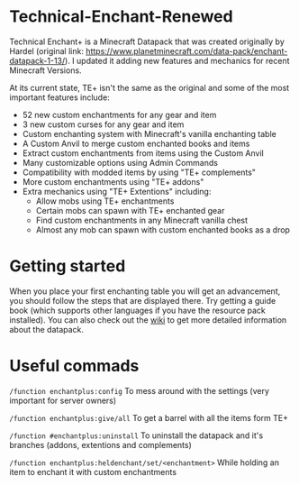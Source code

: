 # Technical-Enchant-Renewed
Technical Enchant+ is a Minecraft Datapack that was created originally by Hardel (original link: https://www.planetminecraft.com/data-pack/enchant-datapack-1-13/). I updated it adding new features and mechanics for recent Minecraft Versions. 

At its current state, TE+ isn't the same as the original and some of the most important features include:

- 52 new custom enchantments for any gear and item
- 3 new custom curses for any gear and item
- Custom enchanting system with Minecraft's vanilla enchanting table
- A Custom Anvil to merge custom enchanted books and items
- Extract custom enchantments from items using the Custom Anvil
- Many customizable options using Admin Commands
- Compatibility with modded items by using "TE+ complements"
- More custom enchantments using "TE+ addons"
- Extra mechanics using "TE+ Extentions" including:
    - Allow mobs using TE+ enchantments
    - Certain mobs can spawn with TE+ enchanted gear
    - Find custom enchantments in any Minecraft vanilla chest
    - Almost any mob can spawn with custom enchanted books as a drop


# Getting started
When you place your first enchanting table you will get an advancement, you should follow the steps that are displayed there. Try getting a guide book (which supports other languages if you have the resource pack installed). You can also check out the [wiki](https://github.com/Frektip/Technical-Enchant-Renewed/wiki) to get more detailed information about the datapack.

# Useful commads

`/function enchantplus:config` To mess around with the settings (very important for server owners)

`/function enchantplus:give/all` To get a barrel with all the items form TE+

`/function #enchantplus:uninstall` To uninstall the datapack and it's branches (addons, extentions and complements)

`/function enchantplus:heldenchant/set/<enchantment>` While holding an item to enchant it with custom enchantments
